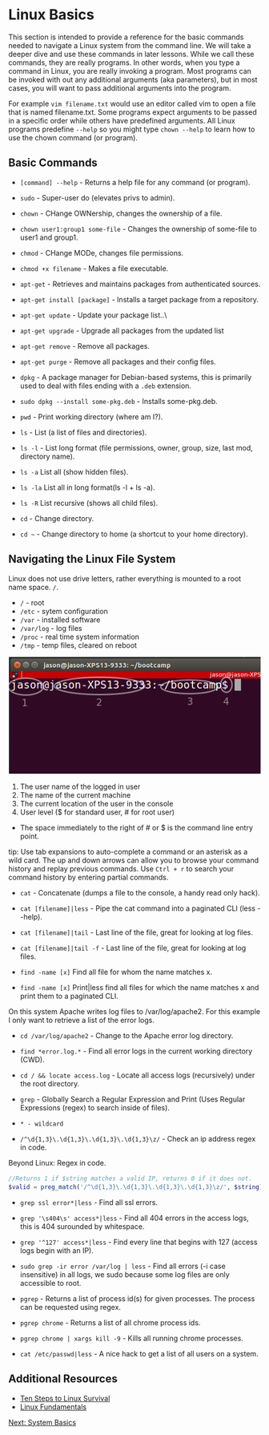 # Linux Basics

This section is intended to provide a reference for the basic commands needed to navigate a Linux system from the command line. We will take a deeper dive and use these commands in later lessons. While we call these commands, they are really programs. In other words, when you type a command in Linux, you are really invoking a program. Most programs can be invoked with out any additional arguments (aka parameters), but in most cases, you will want to pass additional arguments into the program.

For example ```vim filename.txt``` would use an editor called vim to open a file that is named filename.txt. Some programs expect arguments to  be passed in a specific order while others have predefined arguments. All Linux programs predefine ```--help``` so you might type ```chown --help``` to learn how to use the chown command (or program).

## Basic Commands

* ```[command] --help``` - Returns a help file for any command (or program).
* ```sudo``` - Super-user do (elevates privs to admin).
* ```chown``` - CHange OWNership, changes the ownership of a file.
* ```chown user1:group1 some-file``` - Changes the ownership of some-file to user1 and group1.
* ```chmod``` - CHange MODe, changes file permissions.
* ```chmod +x filename``` - Makes a file executable.

* ```apt-get``` - Retrieves and maintains packages from authenticated sources.
* ```apt-get install [package]``` - Installs a target package from a repository.
* ```apt-get update``` - Update your package list..\
* ```apt-get upgrade``` - Upgrade all packages from the updated list
* ```apt-get remove``` - Remove all packages.
* ```apt-get purge``` - Remove all packages and their config files.

* ```dpkg``` - A package manager for Debian-based systems, this is primarily used to deal with files ending with a ```.deb``` extension.
* ```sudo dpkg --install some-pkg.deb``` - Installs some-pkg.deb.

* ```pwd``` - Print working directory (where am I?).
* ```ls``` - List (a list of files and directories).
* ```ls -l``` - List long format (file permissions, owner, group, size, last mod, directory name).
* ```ls -a``` List all (show hidden files).
* ```ls -la``` List all in long format(ls -l + ls -a).
* ```ls -R``` List recursive (shows all child files).
* ```cd``` - Change directory.
* ```cd ~``` - Change directory to home (a shortcut to your home directory).

## Navigating the Linux File System

Linux does not use drive letters, rather everything is mounted to a root name space. ```/```.
* ```/``` - root
* ```/etc``` - sytem configuration
* ```/var``` - installed software
* ```/var/log``` - log files
* ```/proc``` - real time system information
* ```/tmp``` - temp files, cleared on reboot

![console](/img/linux/terminal.png)
1. The user name of the logged in user
1. The name of the current machine
1. The current location of the user in the console
1. User level ($ for standard user, # for root user)
  * The space immediately to the right of # or $ is the command line entry point.  

tip: Use tab expansions to auto-complete a command or an asterisk as a wild card. The up and down arrows can allow you to browse your command history and replay previous commands. Use ```Ctrl + r``` to search your command history by entering partial commands.

* ```cat``` - Concatenate (dumps a file to the console, a handy read only hack).
* ```cat [filename]|less``` - Pipe the cat command into a paginated CLI (less --help).
* ```cat [filename]|tail``` - Last line of the file, great for looking at log files.
* ```cat [filename]|tail -f``` - Last line of the file, great for looking at log files.

* ```find -name [x]``` Find all file for whom the name matches x.
* ```find -name [x]``` Print|less find all files for which the name matches x and print them to a paginated CLI.

On this system Apache writes log files to /var/log/apache2. For this example I only want to retrieve a list of the error logs.
* ```cd /var/log/apache2``` - Change to the Apache error log directory.

* ```find *error.log.*``` - Find all error logs in the current working directory (CWD).

* ```cd / && locate access.log``` - Locate all access logs (recursively) under the root directory.

* ```grep``` - Globally Search a Regular Expression and Print (Uses Regular Expressions (regex) to search inside of files).
* ```* - wildcard```
* ```/^\d{1,3}\.\d{1,3}\.\d{1,3}\.\d{1,3}\z/``` - Check an ip address regex in code.

Beyond Linux: Regex in code.
```php
//Returns 1 if $string matches a valid IP, returns 0 if it does not.
$valid = preg_match('/^\d{1,3}\.\d{1,3}\.\d{1,3}\.\d{1,3}\z/', $string);
```

* ```grep ssl error*|less``` - Find all ssl errors.

* ```grep '\s404\s' access*|less``` - Find all 404 errors in the access logs, this is 404 surounded by whitespace.

* ```grep '^127' access*|less``` - Find every line that begins with 127 (access logs begin with an IP).

* ```sudo grep -ir error /var/log | less``` - Find all errors (-i case insensitive) in all logs, we sudo because some log files are only accessible to root.

* ```pgrep``` - Returns a list of process id(s) for given processes. The process can be requested using regex.

* ```pgrep chrome``` - Returns a list of all chrome process ids.

* ```pgrep chrome | xargs kill -9``` - Kills all running chrome processes.

* ```cat /etc/passwd|less``` - A nice hack to get a list of all users on a system.

## Additional Resources
* [Ten Steps to Linux Survival](http://dullroar.com/book/TenStepsToLinuxSurvival.pdf)
* [Linux Fundamentals](http://linux-training.be/files/books/LinuxFun.pdf)


[Next: System Basics](03-SystemBasics.md)
